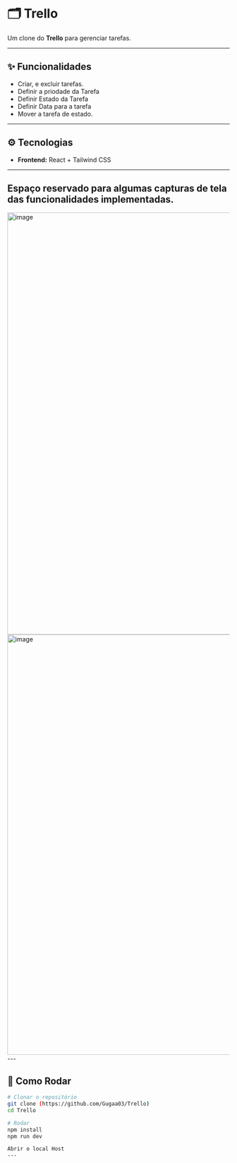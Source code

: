 # 🗂️ Trello 

Um clone do **Trello** para gerenciar tarefas.

---

## ✨ Funcionalidades

- Criar, e excluir tarefas.
- Definir a priodade da Tarefa
- Definir Estado da Tarefa
- Definir Data para a tarefa
- Mover a tarefa de estado.

---

## ⚙️ Tecnologias

- **Frontend:** React + Tailwind CSS  

---
 ## Espaço reservado para algumas capturas de tela das funcionalidades implementadas.
<img width="1615" height="957" alt="image" src="https://github.com/user-attachments/assets/f9fbf43b-1c48-4e7a-9893-7d03c74f5c26" />
<img width="1617" height="953" alt="image" src="https://github.com/user-attachments/assets/fb0fb1e0-e4a8-4f45-8615-da71b9acf79b" />
---

## 🚀 Como Rodar

```bash
# Clonar o repositório
git clone (https://github.com/Gugaa03/Trello)
cd Trello

# Rodar 
npm install
npm run dev 

Abrir o local Host
---


